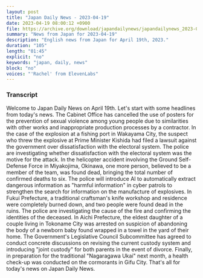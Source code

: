```yaml
---
layout: post
title: "Japan Daily News - 2023-04-19"
date: 2023-04-19 08:00:12 +0900
file: https://archive.org/download/japandailynews/japandailynews_2023-04-19.mp3
summary: "News from Japan for 2023-04-19"
description: "English news from Japan for April 19th, 2023."
duration: "105"
length: "01:45"
explicit: "no"
keywords: "japan, daily, news"
block: "no"
voices: "'Rachel' from ElevenLabs"
---
```


### Transcript

Welcome to Japan Daily News on April 19th. Let's start with some headlines from today's news. The Cabinet Office has cancelled the use of posters for the prevention of sexual violence among young people due to similarities with other works and inappropriate production processes by a contractor. In the case of the explosion at a fishing port in Wakayama City, the suspect who threw the explosive at Prime Minister Kishida had filed a lawsuit against the government over dissatisfaction with the electoral system. The police are investigating whether dissatisfaction with the electoral system was the motive for the attack. In the helicopter accident involving the Ground Self-Defense Force in Miyakojima, Okinawa, one more person, believed to be a member of the team, was found dead, bringing the total number of confirmed deaths to six. The police will introduce AI to automatically extract dangerous information as "harmful information" in cyber patrols to strengthen the search for information on the manufacture of explosives. In Fukui Prefecture, a traditional craftsman's knife workshop and residence were completely burned down, and two people were found dead in the ruins. The police are investigating the cause of the fire and confirming the identities of the deceased. In Aichi Prefecture, the eldest daughter of a couple living in Tokoname City was arrested on suspicion of abandoning the body of a newborn baby found wrapped in a towel in the yard of their home. The Government's Legislative Council Subcommittee has agreed to conduct concrete discussions on revising the current custody system and introducing "joint custody" for both parents in the event of divorce. Finally, in preparation for the traditional "Nagaragawa Ukai" next month, a health check-up was conducted on the cormorants in Gifu City. That's all for today's news on Japan Daily News.
